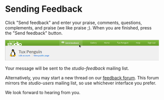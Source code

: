 # Sending Feedback

Click "Send feedback" and enter your praise, comments, questions,
complements, and praise (we like praise ;). When you are finished, press
the "Send feedback" button.

![Studio Feedback Online](studio-feedback-online.png)

Your message will be sent to the *studio-feedback* mailing list.

Alternatively, you may start a new thread on our [feedback forum].
This forum mirrors the *studio-users* mailing list, so use whichever
interface you prefer.

[feedback forum]: http://susestudio.com/forum/

We look forward to hearing from you.

